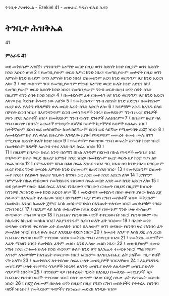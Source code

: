 ﻿
 ትንቢተ ሕዝቅኤል - Ezekiel 41 - መጽሐፍ ቅዱስ ብሉይ ኪዳን
# ትንቢተ ሕዝቅኤል
41
### ምዕራፍ 41
ወደ መቅደሱም አገባኝ፥ የግንቡንም አዕማድ ወርድ በዚህ ወገን ስድስት ክንድ በዚያም ወገን ስድስት ክንድ አድርጎ ለካ።
2 ፤ የመግቢያውም ወርድ አሥር ክንድ ነበረ፥ የመግቢያውም መቃኖች በዚህ ወገን አምስት ክንድ በዚያም ወገን አምስት ክንድ ነበሩ፤ ርዝመቱንም አርባ ክንድ ወርዱንም ሀያ ክንድ አድርጎ ለካ።
3 ፤ ወደ ውስጥም ገባ፥ የመግቢያውንም የግንብ አዕማድ ወርድ ሁለት ክንድ አድርጎ ለካ፤ የመግቢያውም ወርድ ስድስት ክንድ ነበረ፥ የመግቢያውም ግንብ ወርድ በዚህ ወገን ሰባት ክንድ በዚያም ወገን ሰባት ክንድ ነበረ።
4 ፤ በመቅደሱም ፊት ርዘመቱን ሀያ ክንድ ወርዱንም ሀያ ክንድ አድርጎ ለካና። ይህ ቅድስተ ቅዱሳን ነው አለኝ።
5 ፤ የመቅደሱንም ግንብ ስድስት ክንድ አድርጎ፥ በመቅደሱም ዙሪያ ሁሉ ያሉትን የጓዳዎቹን ሁሉ ወርድ አራት ክንድ አድርጎ ለካ።
6 ፤ ጓዳዎቹም አንዱ ከአንዱ በላይ በሦስት ደርብ ነበሩ፥ በእያንዳንዱም ደርብ ሠላሳ ጓዳዎች ነበሩ። በመቅደሱም ግንብ ዙሪያ ደገፋዎች ይሆኑ ዘንድ አረፍቶች ነበሩ፥ በመቅደሱም ግንብ ውስጥ ደገፋዎች አልነበሩም።
7 ፤ በቤቱም ዙሪያ ባለ ግንብ ውስጥ በነበሩት አረፍቶች ምክንያት ላይኞቹ ጓዳዎች ከታችኞቹ ጓዳዎች ይበልጡ ነበር፤ ከታችኛውም ደርብ ወደ መካከለኛው ከመካከለኛውም ደርብ ወደ ላይኛው የሚወጣበት ደረጃ ነበረ።
8 ፤ ለመቅደሱም ከፍ ያለ ወለል በዙሪያው እንዳለው አየሁ፤ የጓዳዎቹም መሠረት ቁመቱ ሙሉ ዘንግ የሚያህል ስድስት ትልቅ ክንድ ነበረ።
9 ፤ የጓዳዎቹም የውጭው ግንብ ውፍረት አምስት ክንድ ነበረ፤ በመቅደሱም ጓዳዎች አጠገብ የቀረ አንድ ባዶ ስፍራ ነበረ።
10 ፤  
11 ፤ በዚህም በባዶው ስፍራ አንዱ በሰሜን በኩል አንዱም በደቡብ በኩል የጓዳዎች መግቢያ ነበረ የባዶውም ስፍራ ወርድ በዙሪያ አምስት ክንድ ነበረ። በመቅደሱም ዙሪያ ወርዱ ሀያ ክንድ የሆነ ልዩ ስፍራ ነበረ።
12 ፤ በምዕራብም በኩል በልዩ ስፍራ አንጻር የነበረ ግቢ ስፋቱ ሰባ ክንድ ነበረ። በግቢውም ዙሪያ የነበረ ግንብ ውፍረቱ አምስት ክንድ ርዝመቱም ዘጠና ክንድ ነበረ።
13 ፤ የመቅደሱንም ርዝመት መቶ ክንድ፥ የልዩውን ስፍራና ግቢውን ከግንቡ ጋር አንድ መቶ ክንድ አድርጎ ለካ።
14 ፤ ደግሞም በምሥራቅ በኩል የነበረውን የመቅደሱንና የልዩውን ስፍራ ወርድ አንድ መቶ ክንድ አድርጎ ለካ።
15 ፤ ወደ ኋላውም ባለው በልዩ ስፍራ አንጻር የነበረውን የግቢውን ርዝመት በዚህና በዚያም ከነበሩት ከግንቦቹ ጋር አንድ መቶ ክንድ አድርጎ ለካ።
16 ፤ መድረኮቹ፥ መቅደሱና በስተ ውስጥ ያለው ክፍል ደጀ ሰላሙም በእንጨት ተለብጠው ነበር፥ በሦስቱም ዙሪያ የዓይነ ርግብ መስኮቶች ነበሩ። መቅደሱም በመድረኩ አንጻር ከመሬት ጀምሮ እስከ መስኮቶቹ ድረስ በእንጨት ተለብጦ ነበር፤ መስኮቶቹም የዓይነ ርግብ ነበሩ፤
17 ፤ በደጁም ላይ እስከ ውስጠኛው ክፍል ድረስ፥ በውጭም ግንቡ ሁሉ ውስጡም ውጭውም ተለብጦ ነበር።
18 ፤ ኪሩቤልና የዘንባባው ዛፎች ተቀርጸውበት ነበር፤ የዘንባባውም ዛፍ ከኪሩብና ከኪሩብ መካከል ነበረ፤ ለእያንዳንዱም ኪሩብ ሁለት ፊት ነበረው።
19 ፤ በአንድ ወገን ወዳለው የዘንባባ ዛፍ የሰው ፊት ይመለከት ነበር፥ በሌላውም ወገን ወዳለው የዘንባባ ዛፍ የአንበሳ ፊት ይመለከት ነበር፤ በቤቱ ሁሉ ዙሪያ እንደዚህ ተደርጎ ነበር።
20 ፤ ከመሬት አንሥቶ እስከ ደጁ ራስ ድረስ ኪሩቤልና የዘንባባ ዛፎች ተቀርጸው ነበር። የመቅደሱ ግንብ እንደዚህ ነበረ።
21 ፤ የመቅደሱ መቃኖችም አራት ማዕዘን ነበሩ፥ የመቅደሱ ፊትም መልኩ እንደ ሌላው መልክ ነበረ።
22 ፤ መሠዊያውም ቁመቱ ሦስት ክንድ ርዝመቱ ሁለት ክንድ ወርዱም ሁለት ክንድ ሆኖ ከእንጨት ተሠርቶ ነበር፤ ማዕዘኖቹም እግሩም አገዳዎቹም ከእንጨት ተሠርተው ነበር፤ እርሱም። በእግዚአብሔር ፊት ያለችው ገበታ ይህች ናት አለኝ።
23 ፤ ለመቅደሱና ለተቀደሰው ስፍራ ሁለት መዝጊያዎች ነበሩአቸው።
24 ፤ ለእያንዳንዱ መዝጊያም ሁለት ተዘዋዋሪ ሳንቃዎች ነበሩት፤ ለአንዱ መዝጊያ ሁለት ለሌላውም መዝጊያ ሁለት ሳንቃዎች ነበሩት።
25 ፤ በግንቡም ላይ በተቀረጹት ዓይነት በእነዚህ በመቅደሱ መዝጊያዎች ላይ ኪሩቤልና የዘንባባ ዛፎች ተቀርጸው ነበር፤ በስተ ውጭም ባለው በደጀ ሰላሙ ፊት የእንጨት መድረክ ነበረ።
26 ፤ በደጀ ሰላሙም በሁለቱ ወገን በዚህና በዚያ የዓይነ ርግብ መስኮቶችና የተቀረጹ የዘንባባ ዛፎች ነበሩበት፤ የመቅደሱም ጓዳዎችና የእንጨቱ መድረክ እንዲሁ ነበሩ። 
